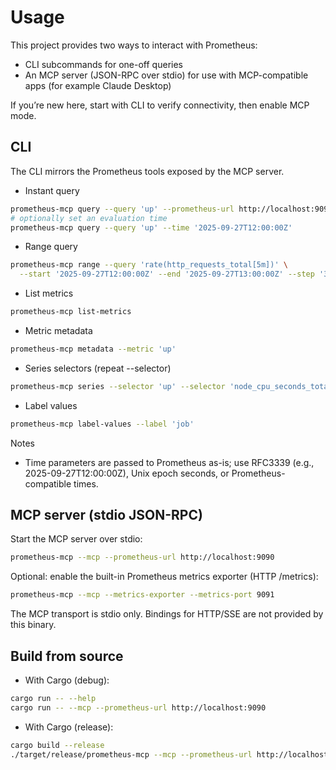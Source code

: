 # Usage

This project provides two ways to interact with Prometheus:
- CLI subcommands for one-off queries
- An MCP server (JSON-RPC over stdio) for use with MCP-compatible apps (for example Claude Desktop)

If you’re new here, start with CLI to verify connectivity, then enable MCP mode.

## CLI

The CLI mirrors the Prometheus tools exposed by the MCP server.

- Instant query

```bash
prometheus-mcp query --query 'up' --prometheus-url http://localhost:9090
# optionally set an evaluation time
prometheus-mcp query --query 'up' --time '2025-09-27T12:00:00Z'
```

- Range query

```bash
prometheus-mcp range --query 'rate(http_requests_total[5m])' \
  --start '2025-09-27T12:00:00Z' --end '2025-09-27T13:00:00Z' --step '30s'
```

- List metrics

```bash
prometheus-mcp list-metrics
```

- Metric metadata

```bash
prometheus-mcp metadata --metric 'up'
```

- Series selectors (repeat --selector)

```bash
prometheus-mcp series --selector 'up' --selector 'node_cpu_seconds_total{mode="idle"}'
```

- Label values

```bash
prometheus-mcp label-values --label 'job'
```

Notes
- Time parameters are passed to Prometheus as-is; use RFC3339 (e.g., 2025-09-27T12:00:00Z), Unix epoch seconds, or Prometheus-compatible times.

## MCP server (stdio JSON-RPC)

Start the MCP server over stdio:

```bash
prometheus-mcp --mcp --prometheus-url http://localhost:9090
```

Optional: enable the built-in Prometheus metrics exporter (HTTP /metrics):

```bash
prometheus-mcp --mcp --metrics-exporter --metrics-port 9091
```

The MCP transport is stdio only. Bindings for HTTP/SSE are not provided by this binary.

## Build from source

- With Cargo (debug):

```bash
cargo run -- --help
cargo run -- --mcp --prometheus-url http://localhost:9090
```

- With Cargo (release):

```bash
cargo build --release
./target/release/prometheus-mcp --mcp --prometheus-url http://localhost:9090
```

